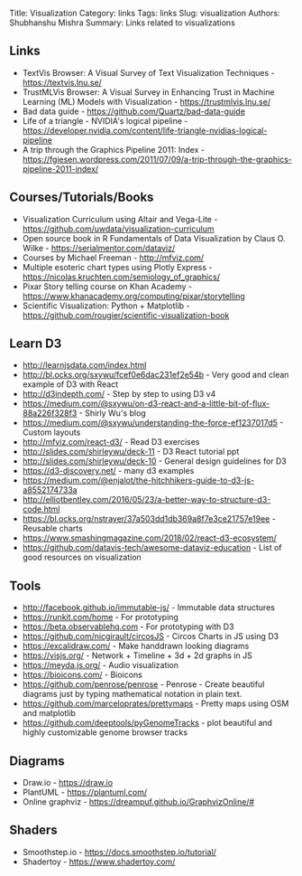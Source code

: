 Title: Visualization
Category: links
Tags: links
Slug: visualization
Authors: Shubhanshu Mishra
Summary: Links related to visualizations


## Links

* TextVis Browser: A Visual Survey of Text Visualization Techniques - https://textvis.lnu.se/
* TrustMLVis Browser: A Visual Survey in Enhancing Trust in Machine Learning (ML) Models with Visualization - https://trustmlvis.lnu.se/
* Bad data guide - https://github.com/Quartz/bad-data-guide
* Life of a triangle - NVIDIA's logical pipeline - https://developer.nvidia.com/content/life-triangle-nvidias-logical-pipeline
* A trip through the Graphics Pipeline 2011: Index - https://fgiesen.wordpress.com/2011/07/09/a-trip-through-the-graphics-pipeline-2011-index/

## Courses/Tutorials/Books

* Visualization Curriculum using Altair and Vega-Lite - https://github.com/uwdata/visualization-curriculum
* Open source book in R Fundamentals of Data Visualization by Claus O. Wilke - https://serialmentor.com/dataviz/
* Courses by Michael Freeman - http://mfviz.com/
* Multiple esoteric chart types using Plotly Express - https://nicolas.kruchten.com/semiology_of_graphics/
* Pixar Story telling course on Khan Academy - https://www.khanacademy.org/computing/pixar/storytelling
* Scientific Visualization: Python + Matplotlib - https://github.com/rougier/scientific-visualization-book

## Learn D3

* http://learnjsdata.com/index.html
* http://bl.ocks.org/sxywu/fcef0e6dac231ef2e54b - Very good and clean example of D3 with React
* http://d3indepth.com/ - Step by step to using D3 v4
* https://medium.com/@sxywu/on-d3-react-and-a-little-bit-of-flux-88a226f328f3 - Shirly Wu's blog
* https://medium.com/@sxywu/understanding-the-force-ef1237017d5 - Custom layouts
* http://mfviz.com/react-d3/ - Read D3 exercises
* http://slides.com/shirleywu/deck-11 - D3 React tutorial ppt
* http://slides.com/shirleywu/deck-10 - General design guidelines for D3
* https://d3-discovery.net/ - many d3 examples
* https://medium.com/@enjalot/the-hitchhikers-guide-to-d3-js-a8552174733a
* http://elliotbentley.com/2016/05/23/a-better-way-to-structure-d3-code.html
* https://bl.ocks.org/nstrayer/37a503dd1db369a8f7e3ce21757e19ee - Reusable charts
* https://www.smashingmagazine.com/2018/02/react-d3-ecosystem/
* https://github.com/datavis-tech/awesome-dataviz-education - List of good resources on visualization

## Tools

* http://facebook.github.io/immutable-js/ - Immutable data structures
* https://runkit.com/home - For prototyping
* https://beta.observablehq.com - For prototyping with D3
* https://github.com/nicgirault/circosJS - Circos Charts in JS using D3
* https://excalidraw.com/ - Make handdrawn looking diagrams
* https://visjs.org/ - Network + Timeline + 3d + 2d graphs in JS
* https://meyda.js.org/ - Audio visualization
* https://bioicons.com/ - Bioicons
* https://github.com/penrose/penrose - Penrose - Create beautiful diagrams just by typing mathematical notation in plain text.
* https://github.com/marceloprates/prettymaps - Pretty maps using OSM and matplotlib
* https://github.com/deeptools/pyGenomeTracks - plot beautiful and highly customizable genome browser tracks

## Diagrams

* Draw.io - https://draw.io
* PlantUML - https://plantuml.com/
* Online graphviz - https://dreampuf.github.io/GraphvizOnline/#

## Shaders

* Smoothstep.io - https://docs.smoothstep.io/tutorial/
* Shadertoy - https://www.shadertoy.com/



